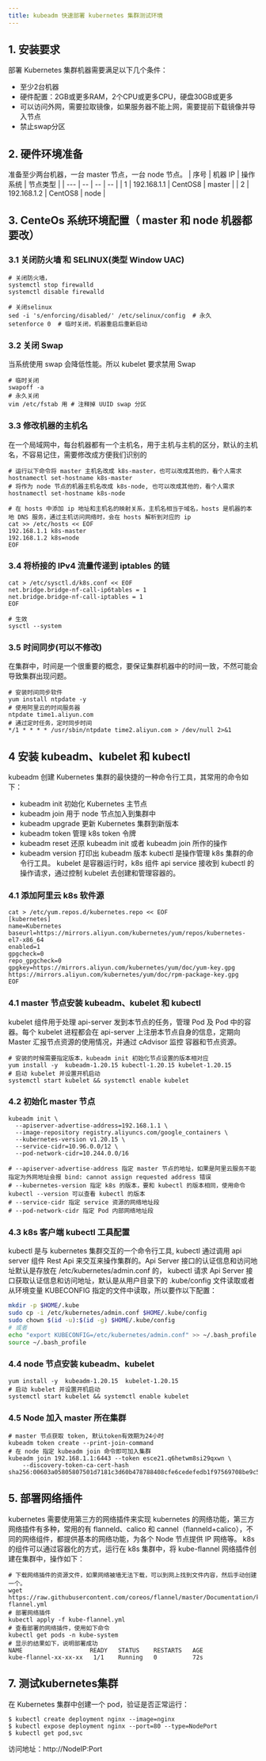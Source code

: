 ```yaml
---
title: kubeadm 快速部署 kubernetes 集群测试环境
---
```

## 1. 安装要求

部署 Kubernetes 集群机器需要满足以下几个条件：

- 至少2台机器
- 硬件配置：2GB或更多RAM，2个CPU或更多CPU，硬盘30GB或更多
- 可以访问外网，需要拉取镜像，如果服务器不能上网，需要提前下载镜像并导入节点
- 禁止swap分区

## 2. 硬件环境准备
准备至少两台机器，一台 master 节点，一台 node 节点。
| 序号 |  机器 IP     | 操作系统 | 节点类型 |
| --- | --           |  --      |    --   |
| 1   | 192.168.1.1 | CentOS8  | master  |
| 2   | 192.168.1.2 | CentOS8  |  node   |

## 3. CenteOs 系统环境配置（ master 和 node 机器都要改）
### 3.1 关闭防火墙 和 SELINUX(类型 Window UAC)
```
# 关闭防火墙，
systemctl stop firewalld
systemctl disable firewalld

# 关闭selinux
sed -i 's/enforcing/disabled/' /etc/selinux/config  # 永久
setenforce 0  # 临时关闭，机器重启后重新启动
```
### 3.2 关闭 Swap
当系统使用 swap 会降低性能。所以 kubelet 要求禁用 Swap
```
# 临时关闭
swapoff -a
# 永久关闭
vim /etc/fstab 用 # 注释掉 UUID swap 分区
```
### 3.3 修改机器的主机名
在一个局域网中，每台机器都有一个主机名，用于主机与主机的区分，默认的主机名，不容易记住，需要修改成方便我们识别的
```
# 运行以下命令将 master 主机名改成 k8s-master，也可以改成其他的，看个人需求
hostnamectl set-hostname k8s-master
# 将作为 node 节点的机器主机名改成 k8s-node, 也可以改成其他的，看个人需求
hostnamectl set-hostname k8s-node

# 在 hosts 中添加 ip 地址和主机名的映射关系，主机名相当于域名，hosts 是机器的本地 DNS 服务，通过主机访问网络时，会在 hosts 解析到对应的 ip
cat >> /etc/hosts << EOF
192.168.1.1 k8s-master
192.168.1.2 k8s=node
EOF
```
### 3.4 将桥接的 IPv4 流量传递到 iptables 的链
```
cat > /etc/sysctl.d/k8s.conf << EOF
net.bridge.bridge-nf-call-ip6tables = 1
net.bridge.bridge-nf-call-iptables = 1
EOF

# 生效
sysctl --system 
```
### 3.5 时间同步(可以不修改)
在集群中，时间是一个很重要的概念，要保证集群机器中的时间一致，不然可能会导致集群出现问题。
```
# 安装时间同步软件
yum install ntpdate -y
# 使用阿里云的时间服务器
ntpdate time1.aliyun.com 
# 通过定时任务，定时同步时间
*/1 * * * * /usr/sbin/ntpdate time2.aliyun.com > /dev/null 2>&1

```


## 4 安装 kubeadm、kubelet 和 kubectl
kubeadm 创建 Kubernetes 集群的最快捷的一种命令行工具，其常用的命令如下：
 - kubeadm init 初始化 Kubernetes 主节点
 - kubeadm join 用于 node 节点加入到集群中
 - kubeadm upgrade 更新 Kubernetes 集群到新版本
 - kubeadm token 管理 k8s token 令牌
 - kubeadm reset 还原 kubeadm init 或者 kubeadm join 所作的操作
 - kubeadm version 打印出 kubeadm 版本
kubectl 是操作管理 k8s 集群的命令行工具。
kubelet 是容器运行时，k8s 组件 api service 接收到 kubectl 的操作请求，通过控制 kubelet 去创建和管理容器的。 

### 4.1 添加阿里云 k8s 软件源
```
cat > /etc/yum.repos.d/kubernetes.repo << EOF
[kubernetes]
name=Kubernetes
baseurl=https://mirrors.aliyun.com/kubernetes/yum/repos/kubernetes-el7-x86_64
enabled=1
gpgcheck=0
repo_gpgcheck=0
gpgkey=https://mirrors.aliyun.com/kubernetes/yum/doc/yum-key.gpg https://mirrors.aliyun.com/kubernetes/yum/doc/rpm-package-key.gpg
EOF
```

### 4.1 master 节点安装 kubeadm、kubelet 和 kubectl
kubelet 组件用于处理 api-server 发到本节点的任务，管理 Pod 及 Pod 中的容器。每个 kubelet 进程都会在 api-server 上注册本节点自身的信息，定期向 Master 汇报节点资源的使用情况，并通过 cAdvisor 监控 容器和节点资源。
```
# 安装的时候需要指定版本，kubeadm init 初始化节点设置的版本相对应
yum install -y  kubeadm-1.20.15 kubectl-1.20.15 kubelet-1.20.15
# 启动 kubelet 并设置开机启动
systemctl start kubelet && systemctl enable kubelet
```

### 4.2 初始化 master 节点
```
kubeadm init \
  --apiserver-advertise-address=192.168.1.1 \ 
  --image-repository registry.aliyuncs.com/google_containers \
  --kubernetes-version v1.20.15 \
  --service-cidr=10.96.0.0/12 \
  --pod-network-cidr=10.244.0.0/16

# --apiserver-advertise-address 指定 master 节点的地址，如果是阿里云服务不能指定为外网地址会报 bind: cannot assign requested address 错误
# --kubernetes-version 指定 k8s 的版本，要和 kubectl 的版本相同，使用命令 kubectl --version 可以查看 kubectl 的版本
# --service-cidr 指定 service 资源的网络地址段
# --pod-network-cidr 指定 Pod 内部网络地址段

```
### 4.3 k8s 客户端 kubectl 工具配置
kubectl 是与 kubernetes 集群交互的一个命令行工具, kubectl 通过调用 api server 组件 Rest Api 来交互来操作集群的。Api Server 接口的认证信息和访问地址默认是存放在 /etc/kubernetes/admin.conf 的， kubectl 请求 Api Server 接口获取认证信息和访问地址，默认是从用户目录下的 .kube/config 文件读取或者从环境变量 KUBECONFIG 指定的文件中读取，所以要作以下配置：
```bash
mkdir -p $HOME/.kube
sudo cp -i /etc/kubernetes/admin.conf $HOME/.kube/config
sudo chown $(id -u):$(id -g) $HOME/.kube/config
# 或者
echo "export KUBECONFIG=/etc/kubernetes/admin.conf" >> ~/.bash_profile
source ~/.bash_profile
```
### 4.4 node 节点安装 kubeadm、kubelet 
```
yum install -y  kubeadm-1.20.15  kubelet-1.20.15
# 启动 kubelet 并设置开机启动
systemctl start kubelet && systemctl enable kubelet
```
### 4.5 Node 加入 master 所在集群
```
# master 节点获取 token, 默认token有效期为24小时 
kubeadm token create --print-join-command
# 在 node 指定 kubeadm join 命令即可加入集群 
kubeadm join 192.168.1.1:6443 --token esce21.q6hetwm8si29qxwn \
    --discovery-token-ca-cert-hash sha256:00603a05805807501d7181c3d60b478788408cfe6cedefedb1f97569708be9c5

```

## 5. 部署网络插件
kubernetes 需要使用第三方的网络插件来实现 kubernetes 的网络功能，第三方网络插件有多种，常用的有 flanneld、calico 和 cannel（flanneld+calico），不同的网络组件，都提供基本的网络功能，为各个 Node 节点提供 IP 网络等。
k8s 的组件可以通过容器化的方式，运行在 k8s 集群中，将 kube-flannel 网络插件创建在集群中，操作如下：
```
# 下载网络插件的资源文件，如果网络被墙无法下载，可以到网上找到文件内容，然后手动创建一个。
wget https://raw.githubusercontent.com/coreos/flannel/master/Documentation/kube-flannel.yml
# 部署网络插件
kubectl apply -f kube-flannel.yml     
# 查看部署的网络插件，使用如下命令       
kubectl get pods -n kube-system
# 显示的结果如下，说明部署成功
NAME                   READY   STATUS    RESTARTS   AGE
kube-flannel-xx-xx-xx   1/1    Running   0          72s

```

## 7. 测试kubernetes集群

在 Kubernetes 集群中创建一个 pod，验证是否正常运行：

```
$ kubectl create deployment nginx --image=nginx
$ kubectl expose deployment nginx --port=80 --type=NodePort
$ kubectl get pod,svc
```

访问地址：http://NodeIP:Port  




